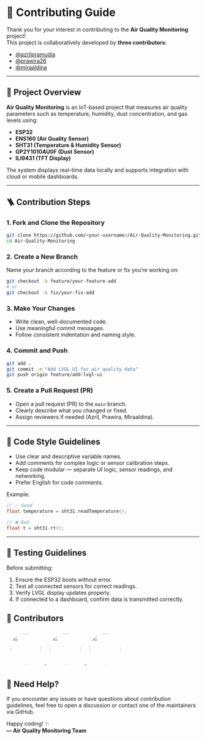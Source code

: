 # 🤝 Contributing Guide  
Thank you for your interest in contributing to the **Air Quality Monitoring** project!  
This project is collaboratively developed by **three contributors**:  
- [@azrilpramudia](https://github.com/azrilpramudia)  
- [@prawira26](https://github.com/prawira26)  
- [@miraaldina](https://github.com/miraaldina)  

---

## 🧠 Project Overview
**Air Quality Monitoring** is an IoT-based project that measures air quality parameters such as temperature, humidity, dust concentration, and gas levels using:
- **ESP32**
- **ENS160 (Air Quality Sensor)**
- **SHT31 (Temperature & Humidity Sensor)**
- **GP2Y1010AU0F (Dust Sensor)**
- **ILI9431 (TFT Display)**

The system displays real-time data locally and supports integration with cloud or mobile dashboards.

---

## 🪜 Contribution Steps

### 1. Fork and Clone the Repository
```bash
git clone https://github.com/<your-username>/Air-Quality-Monitoring.git
cd Air-Quality-Monitoring
```

### 2. Create a New Branch
Name your branch according to the feature or fix you’re working on:
```bash
git checkout -b feature/your-feature-add
# or
git checkout -b fix/your-fix-add
```

### 3. Make Your Changes
- Write clean, well-documented code.  
- Use meaningful commit messages.  
- Follow consistent indentation and naming style.  

### 4. Commit and Push
```bash
git add .
git commit -m "Add LVGL UI for air quality data"
git push origin feature/add-lvgl-ui
```

### 5. Create a Pull Request (PR)
- Open a pull request (PR) to the `main` branch.  
- Clearly describe what you changed or fixed.  
- Assign reviewers if needed (Azril, Prawira, Miraaldina).  

---

## 🧩 Code Style Guidelines
- Use clear and descriptive variable names.  
- Add comments for complex logic or sensor calibration steps.  
- Keep code modular — separate UI logic, sensor readings, and networking.  
- Prefer English for code comments.  

Example:
```cpp
// ✅ Good
float temperature = sht31.readTemperature();

// ❌ Bad
float t = sht31.rt();
```

---

## 🧪 Testing Guidelines
Before submitting:
1. Ensure the ESP32 boots without error.  
2. Test all connected sensors for correct readings.  
3. Verify LVGL display updates properly.  
4. If connected to a dashboard, confirm data is transmitted correctly.

## 👥 Contributors

<p>
  <a href="https://github.com/azrilpramudia">
    <img src="https://github.com/azrilpramudia.png" width="80" style="clip-path: circle(50%); margin:10px;">
  </a>
  <a href="https://github.com/prawira26">
    <img src="https://github.com/prawira26.png" width="80" style="clip-path: circle(50%); margin:10px;">
  </a>
  <a href="https://github.com/miraaldina">
    <img src="https://github.com/miraaldina.png" width="80" style="clip-path: circle(50%); margin:10px;">
  </a>
</p>

## 💬 Need Help?
If you encounter any issues or have questions about contribution guidelines, feel free to open a discussion or contact one of the maintainers via GitHub.

Happy coding! ✨  
**— Air Quality Monitoring Team**
